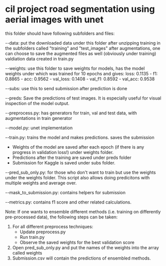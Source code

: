 # cil project road segmentation using aerial images with unet

this folder should have following subfolders and files:

--data: put the downloaded data under this folder after unzipping training
in the subfolders called "training" and "test_images"
after augmentations, one can choose to save the augmented files as well (obviously under training)
valdiation data created in train.py

--weights: use this folder to save weights for models, has the model weights under which was 
trained for 10 epochs and gives:
loss: 0.1135 - f1: 0.8865 - acc: 0.9562 - val_loss: 0.1408 - val_f1: 0.8592 - val_acc: 0.9538

--subs: use this to send submission after prediction is done

--preds: Save the predictions of test images. It is especially useful for visual inspection of the model output.

--preprocess.py: has generators for train, val and test data, with augmentations in train generator

--model.py: unet implementation

--train.py: trains the model and makes predictions. saves the submission
 * Weights of the model are saved after each epoch (if there is any progress in validation loss!) under weights folder.
 * Predictions after the training are saved under preds folder
 * Submission for Kaggle is saved under subs folder. 

--pred_sub_only.py: for those who don't want to train but use the weights under the weights folder. This script also allows doing predicitons with multiple weights and average over. 

--mask_to_submission.py: contains helpers for submission

--metrics.py: contains f1 score and other related calculations. 

Note: If one wants to ensemble different methods (i.e. training on differently pre-processed data), the following steps can be taken:
 1. For all different preprocess techniques:
 	* Update preprocess.py
 	* Run train.py
 	* Observe the saved weights for the best validation score
 2. Open pred_sub_only.py and put the names of the weights into the array called weights
 3. Submission.csv will contain the predictions of ensembled methods.
